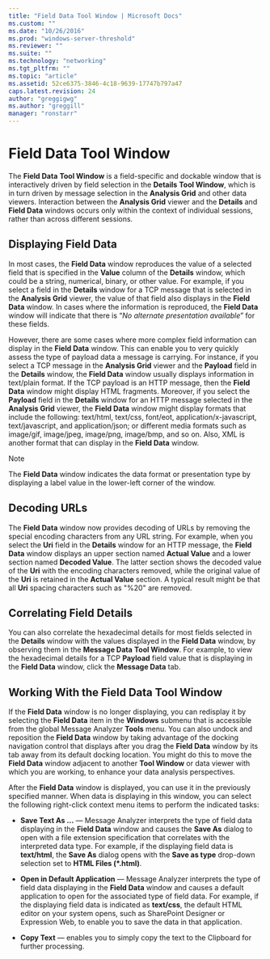 ```yaml
---
title: "Field Data Tool Window | Microsoft Docs"
ms.custom: ""
ms.date: "10/26/2016"
ms.prod: "windows-server-threshold"
ms.reviewer: ""
ms.suite: ""
ms.technology: "networking"
ms.tgt_pltfrm: ""
ms.topic: "article"
ms.assetid: 52ce6375-3846-4c18-9639-17747b797a47
caps.latest.revision: 24
author: "greggigwg"
ms.author: "greggill"
manager: "ronstarr"
---
```

# Field Data Tool Window
The **Field Data** **Tool Window** is a field-specific and dockable window that is interactively driven by field selection in the **Details** **Tool Window**, which is in turn driven by message selection in the **Analysis Grid** and other data viewers. Interaction between the **Analysis Grid** viewer and the **Details** and **Field Data** windows occurs only within the context of individual sessions, rather than across different sessions.  
  
## Displaying Field Data  
 In most cases, the **Field Data** window reproduces the value of a selected field that is specified in the **Value** column of the **Details** window, which could be a string, numerical, binary, or other value. For example, if you select a field in the **Details** window for a TCP message that is selected in the **Analysis Grid** viewer, the value of that field also displays in the **Field Data** window. In cases where the information is reproduced, the **Field Data** window will indicate that there is “*No alternate presentation available*” for these fields.  
  
 However, there are some cases where more complex field information can display in the **Field Data** window. This can enable you to very quickly assess the type of payload data a message is carrying. For instance, if you select a TCP message in the **Analysis Grid** viewer and the **Payload** field in the **Details** window, the **Field Data** window usually displays information in text/plain format. If the TCP payload is an HTTP message, then the **Field Data** window might display HTML fragments. Moreover, if you select the **Payload** field in the **Details** window for an HTTP message selected in the **Analysis Grid** viewer, the **Field Data** window might display formats that include the following: text/html, text/css, font/eot, application/x-javascript, text/javascript, and application/json; or different media formats such as image/gif, image/jpeg, image/png, image/bmp, and so on. Also, XML is another format that can display in the **Field Data** window.  
  
> [!NOTE]
>  The **Field Data** window indicates the data format or presentation type by displaying a label value in the lower-left corner of the window.  
  
<a name="BKMK_DecodingURLs"></a>   
## Decoding URLs  
 The **Field Data** window now provides decoding of URLs by removing the special encoding characters from any URL string. For example, when you select the **Uri** field in the **Details** window for an HTTP message, the **Field Data** window displays an upper section named **Actual Value** and a lower section named **Decoded Value**. The latter section shows the decoded value of the **Uri** with the encoding characters removed, while the original value of the **Uri** is retained in the **Actual Value** section. A typical result might be that all **Uri** spacing characters such as "%20" are removed.  
  
## Correlating Field Details  
 You can also correlate the hexadecimal details for most fields selected in the **Details** window with the values displayed in the **Field Data** window, by observing them in the **Message Data** **Tool Window**. For example, to view the hexadecimal details for a TCP **Payload** field value that is displaying in the **Field Data** window, click the **Message Data** tab.  
  
## Working With the Field Data Tool Window  
 If the **Field Data** window is no longer displaying, you can redisplay it by selecting the **Field Data** item in the **Windows** submenu that is accessible from the global Message Analyzer **Tools** menu. You can also undock and reposition the **Field Data** window by taking advantage of the docking navigation control that displays after you drag the **Field Data** window by its tab away from its default docking location. You might do this to move the **Field Data** window adjacent to another **Tool Window** or data viewer with which you are working, to enhance your data analysis perspectives.  
  
 After the **Field Data** window is displayed, you can use it in the previously specified manner. When data is displaying in this window, you can select the following right-click context menu items to perform the indicated tasks:  
  
-   **Save Text As …** — Message Analyzer interprets the type of field data displaying in the **Field Data** window and causes the **Save As** dialog to open with a file extension specification that correlates with the interpreted data type. For example, if the displaying field data is **text/html**, the **Save As** dialog opens with the **Save as type** drop-down selection set to **HTML Files (\*.html)**.  
  
-   **Open in Default Application** — Message Analyzer interprets the type of field data displaying in the **Field Data** window and causes a default application to open for the associated type of field data. For example, if the displaying field data is indicated as **text/css**, the default HTML editor on your system opens, such as SharePoint Designer or Expression Web, to enable you to save the data in that application.  
  
-   **Copy Text** — enables you to simply copy the text to the Clipboard for further processing.